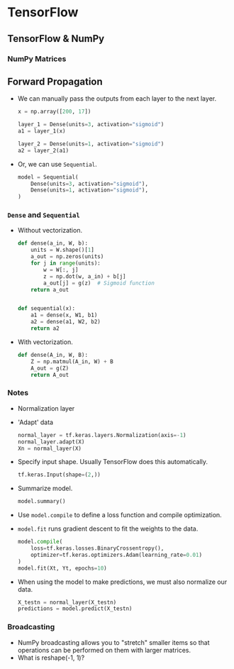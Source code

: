 # TensorFlow

## TensorFlow & NumPy

### NumPy Matrices

## Forward Propagation

- We can manually pass the outputs from each layer to the next layer.

    ```python
    x = np.array([200, 17])

    layer_1 = Dense(units=3, activation="sigmoid")
    a1 = layer_1(x)

    layer_2 = Dense(units=1, activation="sigmoid")
    a2 = layer_2(a1)
    ```

- Or, we can use `Sequential`.

    ```python
    model = Sequential(
        Dense(units=3, activation="sigmoid"),
        Dense(units=1, activation="sigmoid"),
    )
    ```

### `Dense` and `Sequential`

- Without vectorization.

    ```python
    def dense(a_in, W, b):
        units = W.shape()[1]
        a_out = np.zeros(units)
        for j in range(units):
            w = W[:, j]
            z = np.dot(w, a_in) + b[j]
            a_out[j] = g(z)  # Sigmoid function
        return a_out


    def sequential(x):
        a1 = dense(x, W1, b1)
        a2 = dense(a1, W2, b2)
        return a2
    ```

- With vectorization.

    ```python
    def dense(A_in, W, B):
        Z = np.matmul(A_in, W) + B
        A_out = g(Z)
        return A_out
    ```

### Notes

- Normalization layer
- 'Adapt' data

    ```python
    normal_layer = tf.keras.layers.Normalization(axis=-1)
    normal_layer.adapt(X)
    Xn = normal_layer(X)
    ```

- Specify input shape. Usually TensorFlow does this automatically.

    ```python
    tf.keras.Input(shape=(2,))
    ```

- Summarize model.

    ```python
    model.summary()
    ```

- Use `model.compile` to define a loss function and compile optimization.
- `model.fit` runs gradient descent to fit the weights to the data.

    ```python
    model.compile(
        loss=tf.keras.losses.BinaryCrossentropy(),
        optimizer=tf.keras.optimizers.Adam(learning_rate=0.01)
    )
    model.fit(Xt, Yt, epochs=10)
    ```

- When using the model to make predictions, we must also normalize our data.

    ```python
    X_testn = normal_layer(X_testn)
    predictions = model.predict(X_testn)
    ```

### Broadcasting

- NumPy broadcasting allows you to "stretch" smaller items so that operations can be performed on them with larger matrices.
- What is reshape(-1, 1)?
